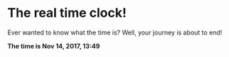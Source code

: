 # The real time clock!

Ever wanted to know what the time is? Well, your journey is about to end!

**The time is Nov 14, 2017, 13:49**